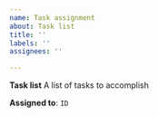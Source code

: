 ```yaml
---
name: Task assignment
about: Task list 
title: ''
labels: ''
assignees: ''

---
```


**Task list**
A list of tasks to accomplish

**Assigned to**: `ID`
